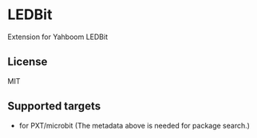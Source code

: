 # LEDBit

Extension for Yahboom LEDBit

## License

MIT

## Supported targets

* for PXT/microbit
(The metadata above is needed for package search.)
